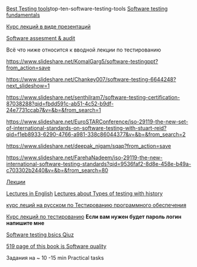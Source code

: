 
[Best Testing tools](https://www.slideshare.net/janbasktraining/)top-ten-software-testing-tools
[Software testing fundamentals](https://www.slideshare.net/Chankey007/software-testing-6644248)

[Курс лекций в виде презентаций](https://cs.gmu.edu/~offutt/softwaretest/powerpoint/)

[Software assesment & audit](https://www.slideshare.net/SpoorthiSham1/software-assessment-and-audit)

Всё что ниже относится к вводной лекции по тестированию

https://www.slideshare.net/KomalGarg5/software-testingppt?from_action=save

https://www.slideshare.net/Chankey007/software-testing-6644248?next_slideshow=1

https://www.slideshare.net/senthilram7/software-testing-certification-87038288?qid=fbdd591c-ab51-4c52-b9df-24e7731ccab7&v=&b=&from_search=1

https://www.slideshare.net/EuroSTARConference/iso-29119-the-new-set-of-international-standards-on-software-testing-with-stuart-reid?qid=f1eb8933-6290-4766-a981-338c86044377&v=&b=&from_search=2

https://www.slideshare.net/deepak_nigam/sqap?from_action=save

https://www.slideshare.net/FarehaNadeem/iso-29119-the-new-international-software-testing-standards?qid=9536faf2-8d8e-458e-b49a-c703302b2440&v=&b=&from_search=80

[Лекции ](https://home.cs.colorado.edu/~kena/classes/5828/s12/lectures/05-introtesting.pdf)

[Lectures in English](https://www.softwaretestingclass.com/wp-content/uploads/2016/06/Beginner-Guide-To-Software-Testing.pdf)
[Lectures about Types of testing with history](https://www.cs.cmu.edu/~luluo/Courses/17939Report.pdf)

[курс леций на русском по Тестированию программного обеспечения](https://sergeygavaga.gitbooks.io/kurs-lektsii-testirovanie-programnogo-obespecheni/content/vvedenie-v-testirovanie-zhiznennii-tsikl-produkta-metodologii-razrabotki-programmnogo-obespecheniya.html)

[Курс лекций по тестированию](https://coursehunter.net/course/qa-start)
**Если вам нужен будет пароль логин напишите мне**

[Software testing bsics Qiuz](https://www.softwaretestinghelp.com/software-testing-online-quiz/)

[519 page of this book is Software quality](https://sabbirsaleh.weebly.com/uploads/4/5/1/0/4510327/software_testing_and_quality_assurance_theory_and_practice_by_naik___tripathy.pdf)


Задания на ~ 10 -15 min 
Practical tasks 